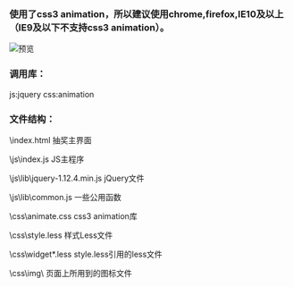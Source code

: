 ### 使用了css3 animation，所以建议使用chrome,firefox,IE10及以上（IE9及以下不支持css3 animation）。

![预览](/preview/preview.png)

### 调用库：
js:jquery
css:animation

### 文件结构：

\index.html  			抽奖主界面

\js\index.js	 		JS主程序

\js\lib\jquery-1.12.4.min.js	jQuery文件

\js\lib\common.js		一些公用函数

\css\animate.css		css3 animation库

\css\style.less			样式Less文件

\css\widget\*.less		style.less引用的less文件

\css\img\			页面上所用到的图标文件
